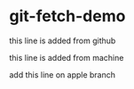 # git-fetch-demo
this line is added from github

this line is added from machine

add this line on apple branch
